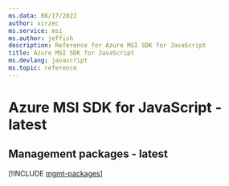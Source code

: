 ```yaml
---
ms.data: 08/17/2022
author: xirzec
ms.service: msi
ms.author: jeffish
description: Reference for Azure MSI SDK for JavaScript
title: Azure MSI SDK for JavaScript
ms.devlang: javascript
ms.topic: reference
---
```

# Azure MSI SDK for JavaScript - latest

## Management packages - latest
[!INCLUDE [mgmt-packages](msi-mgmt-index.md)]